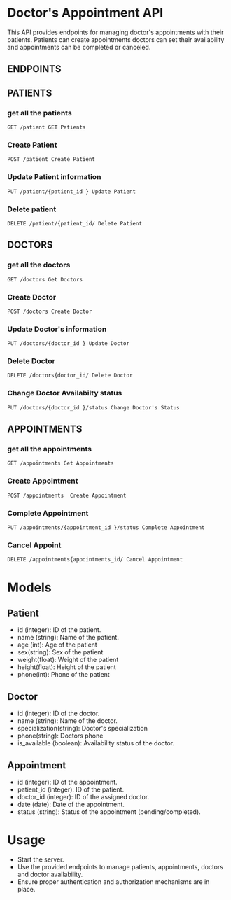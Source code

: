 # Doctor's Appointment API

This API provides endpoints for managing doctor's appointments with their patients. 
Patients can create appointments
doctors can set their availability and appointments can be completed or canceled.


## ENDPOINTS
## PATIENTS
### get all the patients 
`GET /patient GET Patients`

### Create Patient
`POST /patient Create Patient`

### Update Patient information
`PUT /patient/{patient_id } Update Patient`

### Delete patient

`DELETE /patient/{patient_id/ Delete Patient`

## DOCTORS
### get all the doctors 
`GET /doctors Get Doctors`

### Create Doctor
`POST /doctors Create Doctor`

### Update Doctor's information
`PUT /doctors/{doctor_id } Update Doctor`

### Delete Doctor

`DELETE /doctors{doctor_id/ Delete Doctor`


### Change Doctor Availabilty status
`PUT /doctors/{doctor_id }/status Change Doctor's Status`



## APPOINTMENTS
### get all the appointments 
`GET /appointments Get Appointments`

### Create Appointment
`POST /appointments  Create Appointment `

### Complete Appointment
`PUT /appointments/{appointment_id }/status Complete Appointment`


### Cancel Appoint

`DELETE /appointments{appointments_id/ Cancel Appointment`



# Models

## Patient
- id (integer): ID of the patient.
- name (string): Name of the patient.
- age (int): Age of the patient
- sex(string): Sex of the patient
- weight(float): Weight of the patient
- height(float): Height of the patient
- phone(int): Phone of the patient

## Doctor
- id (integer): ID of the doctor.
- name (string): Name of the doctor.
- specialization(string): Doctor's specialization
- phone(string): Doctors phone
- is_available (boolean): Availability status of the doctor.


## Appointment
- id (integer): ID of the appointment.
- patient_id (integer): ID of the patient.
- doctor_id (integer): ID of the assigned doctor.
- date (date): Date of the appointment.
- status (string): Status of the appointment (pending/completed).


# Usage
- Start the server.
- Use the provided endpoints to manage patients, appointments, doctors and doctor availability.
- Ensure proper authentication and authorization mechanisms are in place.
